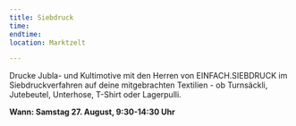 ```yaml
---
title: Siebdruck
time: 
endtime: 
location: Marktzelt

---
```

Drucke Jubla- und Kultimotive mit den Herren von EINFACH.SIEBDRUCK im Siebdruckverfahren auf deine mitgebrachten Textilien - ob Turnsäckli, Jutebeutel, Unterhose, T-Shirt oder Lagerpulli.

**Wann: Samstag 27. August, 9:30-14:30 Uhr**